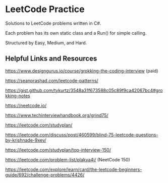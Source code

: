 # LeetCode Practice

Solutions to LeetCode problems written in C#.

Each problem has its own static class and a Run() for simple calling.

Structured by Easy, Medium, and Hard.

## Helpful Links and Resources
https://www.designgurus.io/course/grokking-the-coding-interview (paid)

https://seanprashad.com/leetcode-patterns/

https://gist.github.com/tykurtz/3548a31f673588c05c89f9ca42067bc4#grokking-notes

https://neetcode.io/

https://www.techinterviewhandbook.org/grind75/

https://leetcode.com/studyplan/

https://leetcode.com/discuss/post/460599/blind-75-leetcode-questions-by-krishnade-9xev/

https://leetcode.com/studyplan/top-interview-150/

https://leetcode.com/problem-list/plakya4j/ (NeetCode 150)

https://leetcode.com/explore/learn/card/the-leetcode-beginners-guide/692/challenge-problems/4426/